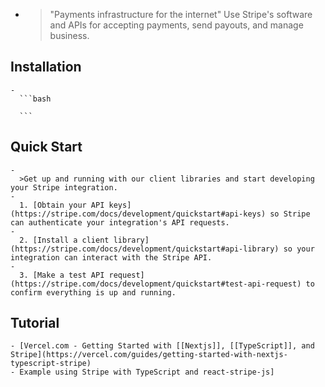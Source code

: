 -
  >"Payments infrastructure for the internet"
  Use Stripe's software and APIs for accepting payments, send payouts, and manage business.
## Installation
	-
	  ```bash
	  
	  ```
## Quick Start
	-
	  >Get up and running with our client libraries and start developing your Stripe integration.
	-
	  1. [Obtain your API keys](https://stripe.com/docs/development/quickstart#api-keys) so Stripe can authenticate your integration's API requests.
	-
	  2. [Install a client library](https://stripe.com/docs/development/quickstart#api-library) so your integration can interact with the Stripe API.
	-
	  3. [Make a test API request](https://stripe.com/docs/development/quickstart#test-api-request) to confirm everything is up and running.
## Tutorial
	- [Vercel.com - Getting Started with [[Nextjs]], [[TypeScript]], and Stripe](https://vercel.com/guides/getting-started-with-nextjs-typescript-stripe)
	- Example using Stripe with TypeScript and react-stripe-js]